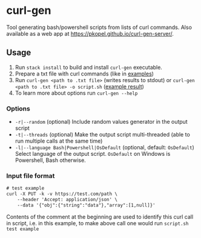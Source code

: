 # curl-gen

Tool generating bash/powershell scripts from lists of curl commands.
Also available as a web app at <https://pkopel.github.io/curl-gen-server/>.

## Usage

1. Run `stack install` to build and install `curl-gen` executable.
2. Prepare a txt file with curl commands (like in [examples](examples))
3. Run `curl-gen <path to .txt file>` (writes results to stdout) or `curl-gen <path to .txt file> -o script.sh` ([example result](examples/example3.sh))
4. To learn more about options run `curl-gen --help`

### Options

- `-r|--random` (optional) Include random values generator in the output script
- `-t|--threads` (optional) Make the output script multi-threaded (able to run multiple calls at the same time)
- `-l|--language Bash|Powershell|OsDefault` (optional, default: `OsDefault`) Select language of the output script. `OsDefault` on Windows is Powershell, Bash otherwise.

### Input file format

```txt
# test example
curl -X PUT -k -v https://test.com/path \
    --header 'Accept: application/json' \
    --data '{"obj":{"string":"data"},"array":[1,null]}'
```

Contents of the comment at the beginning are used to identify this curl call in script,
i.e. in this example, to make above call one would run `script.sh test example`
